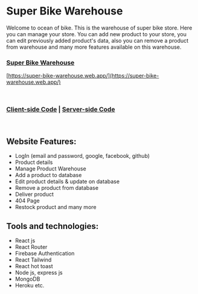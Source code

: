 # Super Bike Warehouse

Welcome to ocean of bike. This is the warehouse of super bike store. Here you can manage your store. You can add new product to your store, you can edit previously added product's data, also you can remove a product from warehouse and many more features available on this warehouse.

### [Super Bike Warehouse](https://super-bike-warehouse.web.app/)

[https://super-bike-warehouse.web.app/](https://super-bike-warehouse.web.app/)

<br/>

### [Client-side Code](https://github.com/itsproali/super-bike-client) | [Server-side Code](https://github.com/itsproali/super-bike-server)

<br/>

## Website Features:

- LogIn (email and password, google, facebook, github)
- Product details
- Manage Product Warehouse
- Add a product to database
- Edit product details & update on database
- Remove a product from database
- Deliver product
- 404 Page
- Restock product and many more

## Tools and technologies:

- React js
- React Router
- Firebase Authentication
- React Tailwind
- React hot toast
- Node js, express js
- MongoDB
- Heroku etc.
